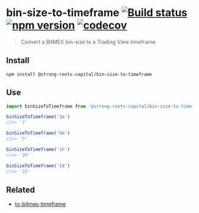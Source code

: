 # bin-size-to-timeframe [![Build status](https://travis-ci.org/strong-roots-capital/bin-size-to-timeframe.svg?branch=master)](https://travis-ci.org/strong-roots-capital/bin-size-to-timeframe) [![npm version](https://img.shields.io/npm/v/@strong-roots-capital/bin-size-to-timeframe.svg)](https://npmjs.org/package/@strong-roots-capital/bin-size-to-timeframe) [![codecov](https://codecov.io/gh/strong-roots-capital/bin-size-to-timeframe/branch/master/graph/badge.svg)](https://codecov.io/gh/strong-roots-capital/bin-size-to-timeframe)

> Convert a BitMEX bin-size to a Trading View timeframe

## Install

``` shell
npm install @strong-roots-capital/bin-size-to-timeframe
```

## Use

``` typescript
import binSizeToTimeframe from '@strong-roots-capital/bin-size-to-timeframe'

binSizeToTimeframe('1m')
//=> '1'

binSizeToTimeframe('5m')
//=> '5'

binSizeToTimeframe('1h')
//=> '1H'

binSizeToTimeframe('1d')
//=> '1D'
```

## Related

- [to-bitmex-timeframe](https://github.com/strong-roots-capital/to-bitmex-timeframe)
